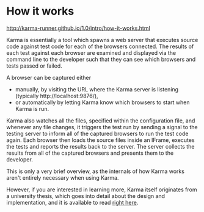 # How it works

http://karma-runner.github.io/1.0/intro/how-it-works.html

Karma is essentially a tool which spawns a web server that executes source code against test code for each of the browsers connected. The results of each test against each browser are examined and displayed via the command line to the developer such that they can see which browsers and tests passed or failed.

A browser can be captured either

* manually, by visiting the URL where the Karma server is listening (typically http://localhost:9876/),
* or automatically by letting Karma know which browsers to start when Karma is run.

Karma also watches all the files, specified within the configuration file, and whenever any file changes, it triggers the test run by sending a signal to the testing server to inform all of the captured browsers to run the test code again. Each browser then loads the source files inside an IFrame, executes the tests and reports the results back to the server.
The server collects the results from all of the captured browsers and presents them to the developer.

This is only a very brief overview, as the internals of how Karma works aren't entirely necessary when using Karma.

However, if you are interested in learning more, Karma itself originates from a university thesis, which goes into detail about the design and implementation, and it is available to read [right here](https://github.com/karma-runner/karma/raw/master/thesis.pdf).